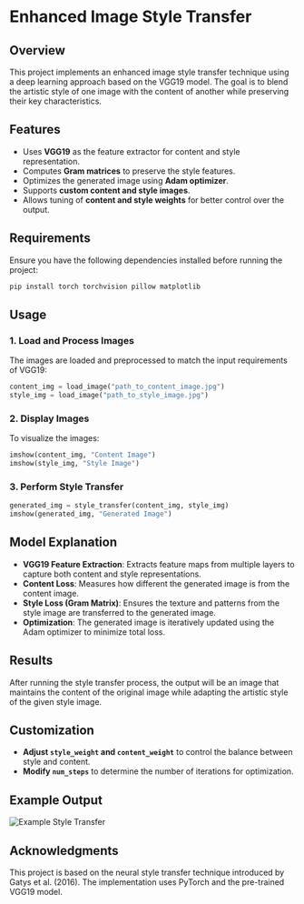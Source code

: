 # Enhanced Image Style Transfer

## Overview
This project implements an enhanced image style transfer technique using a deep learning approach based on the VGG19 model. The goal is to blend the artistic style of one image with the content of another while preserving their key characteristics.

## Features
- Uses **VGG19** as the feature extractor for content and style representation.
- Computes **Gram matrices** to preserve the style features.
- Optimizes the generated image using **Adam optimizer**.
- Supports **custom content and style images**.
- Allows tuning of **content and style weights** for better control over the output.

## Requirements
Ensure you have the following dependencies installed before running the project:

```bash
pip install torch torchvision pillow matplotlib
```

## Usage
### 1. Load and Process Images
The images are loaded and preprocessed to match the input requirements of VGG19:
```python
content_img = load_image("path_to_content_image.jpg")
style_img = load_image("path_to_style_image.jpg")
```

### 2. Display Images
To visualize the images:
```python
imshow(content_img, "Content Image")
imshow(style_img, "Style Image")
```

### 3. Perform Style Transfer
```python
generated_img = style_transfer(content_img, style_img)
imshow(generated_img, "Generated Image")
```

## Model Explanation
- **VGG19 Feature Extraction**: Extracts feature maps from multiple layers to capture both content and style representations.
- **Content Loss**: Measures how different the generated image is from the content image.
- **Style Loss (Gram Matrix)**: Ensures the texture and patterns from the style image are transferred to the generated image.
- **Optimization**: The generated image is iteratively updated using the Adam optimizer to minimize total loss.

## Results
After running the style transfer process, the output will be an image that maintains the content of the original image while adapting the artistic style of the given style image.

## Customization
- **Adjust `style_weight` and `content_weight`** to control the balance between style and content.
- **Modify `num_steps`** to determine the number of iterations for optimization.

## Example Output
![Example Style Transfer](example_output.png)

## Acknowledgments
This project is based on the neural style transfer technique introduced by Gatys et al. (2016). The implementation uses PyTorch and the pre-trained VGG19 model.




